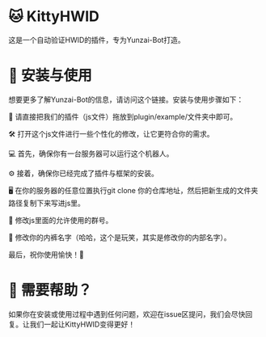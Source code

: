 # 🐱 KittyHWID
这是一个自动验证HWID的插件，专为Yunzai-Bot打造。

# 🌼 安装与使用
想要更多了解Yunzai-Bot的信息，请访问这个链接。安装与使用步骤如下：

📁 请直接把我们的插件（js文件）拖放到plugin/example/文件夹中即可。

🛠️ 打开这个js文件进行一些个性化的修改，让它更符合你的需求。

💻 首先，确保你有一台服务器可以运行这个机器人。

⚙️ 接着，确保你已经完成了插件与框架的安装。

🖥️ 在你的服务器的任意位置执行git clone 你的仓库地址，然后把新生成的文件夹路径复制下来写进js里。

🎯 修改js里面的允许使用的群号。

👕 修改你的内裤名字（哈哈，这个是玩笑，其实是修改你的内部名字）。

最后，祝你使用愉快！🥳

# 🎈 需要帮助？
如果你在安装或使用过程中遇到任何问题，欢迎在issue区提问，我们会尽快回复。让我们一起让KittyHWID变得更好！
